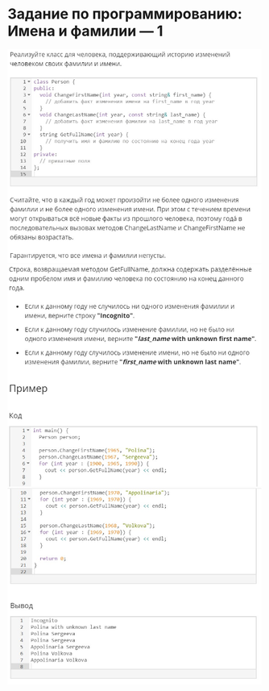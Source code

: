 # Задание по программированию: Имена и фамилии — 1
![image](./../../assets/105.jpg)
![image](./../../assets/106.jpg)
![image](./../../assets/107.jpg)
